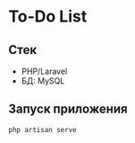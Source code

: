 # To-Do List

## Стек

-   PHP/Laravel
-   БД: MySQL

## Запуск приложения

```shell
php artisan serve
```
